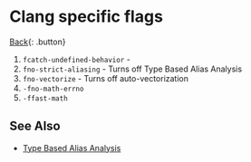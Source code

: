 # Clang specific flags

[Back](../../../index.md#clang){: .button}

1. `fcatch-undefined-behavior` - 
2. `fno-strict-aliasing` - Turns off Type Based Alias Analysis
3. `fno-vectorize` - Turns off auto-vectorization
1. `-fno-math-errno`
2. `-ffast-math`

## See Also

- [Type Based Alias Analysis](../generic/alias-analysis.md)

